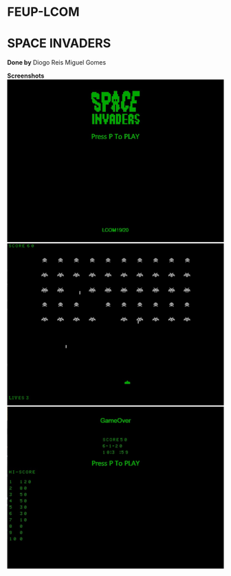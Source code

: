 # FEUP-LCOM

# SPACE INVADERS
**Done by**
Diogo Reis
Miguel Gomes

**Screenshots**
![1](https://github.com/DiogoOReis/FEUP-LCOM/blob/master/proj/img/1.jpg)
![2](https://github.com/DiogoOReis/FEUP-LCOM/blob/master/proj/img/2.jpg)
![3](https://github.com/DiogoOReis/FEUP-LCOM/blob/master/proj/img/3.jpg)
